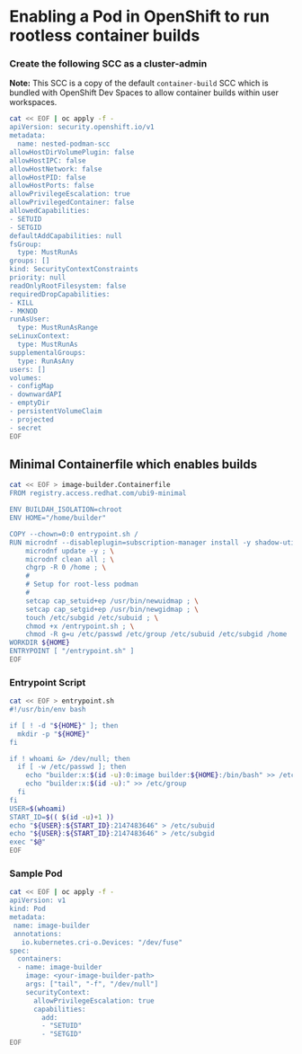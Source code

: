 # Enabling a Pod in OpenShift to run rootless container builds

### Create the following SCC as a cluster-admin

__Note:__ This SCC is a copy of the default `container-build` SCC which is bundled with OpenShift Dev Spaces to allow container builds within user workspaces.

```bash
cat << EOF | oc apply -f -
apiVersion: security.openshift.io/v1
metadata:
  name: nested-podman-scc
allowHostDirVolumePlugin: false
allowHostIPC: false
allowHostNetwork: false
allowHostPID: false
allowHostPorts: false
allowPrivilegeEscalation: true
allowPrivilegedContainer: false
allowedCapabilities:
- SETUID
- SETGID
defaultAddCapabilities: null
fsGroup:
  type: MustRunAs
groups: []
kind: SecurityContextConstraints
priority: null
readOnlyRootFilesystem: false
requiredDropCapabilities:
- KILL
- MKNOD
runAsUser:
  type: MustRunAsRange
seLinuxContext:
  type: MustRunAs
supplementalGroups:
  type: RunAsAny
users: []
volumes:
- configMap
- downwardAPI
- emptyDir
- persistentVolumeClaim
- projected
- secret
EOF
```

## Minimal Containerfile which enables builds

```bash
cat << EOF > image-builder.Containerfile
FROM registry.access.redhat.com/ubi9-minimal

ENV BUILDAH_ISOLATION=chroot
ENV HOME="/home/builder"

COPY --chown=0:0 entrypoint.sh /
RUN microdnf --disableplugin=subscription-manager install -y shadow-utils bash zsh podman podman-docker buildah skopeo fuse-overlayfs slirp4netns; \
    microdnf update -y ; \
    microdnf clean all ; \
    chgrp -R 0 /home ; \
    #
    # Setup for root-less podman
    #
    setcap cap_setuid+ep /usr/bin/newuidmap ; \
    setcap cap_setgid+ep /usr/bin/newgidmap ; \
    touch /etc/subgid /etc/subuid ; \
    chmod +x /entrypoint.sh ; \
    chmod -R g=u /etc/passwd /etc/group /etc/subuid /etc/subgid /home
WORKDIR ${HOME}
ENTRYPOINT [ "/entrypoint.sh" ]
EOF
```

### Entrypoint Script

```bash
cat << EOF > entrypoint.sh
#!/usr/bin/env bash

if [ ! -d "${HOME}" ]; then
  mkdir -p "${HOME}"
fi

if ! whoami &> /dev/null; then
  if [ -w /etc/passwd ]; then
    echo "builder:x:$(id -u):0:image builder:${HOME}:/bin/bash" >> /etc/passwd
    echo "builder:x:$(id -u):" >> /etc/group
  fi
fi
USER=$(whoami)
START_ID=$(( $(id -u)+1 ))
echo "${USER}:${START_ID}:2147483646" > /etc/subuid
echo "${USER}:${START_ID}:2147483646" > /etc/subgid
exec "$@"
EOF
```

### Sample Pod

```bash
cat << EOF | oc apply -f -
apiVersion: v1
kind: Pod
metadata:
 name: image-builder
 annotations:
   io.kubernetes.cri-o.Devices: "/dev/fuse"
spec:
  containers:
  - name: image-builder
    image: <your-image-builder-path>
    args: ["tail", "-f", "/dev/null"]
    securityContext:
      allowPrivilegeEscalation: true
      capabilities:
        add:
        - "SETUID"
        - "SETGID"
EOF
```
